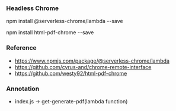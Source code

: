### Headless Chrome
npm install @serverless-chrome/lambda --save

npm install html-pdf-chrome --save

### Reference
* https://www.npmjs.com/package/@serverless-chrome/lambda
* https://github.com/cyrus-and/chrome-remote-interface
* https://github.com/westy92/html-pdf-chrome

### Annotation
* index.js -> get-generate-pdf(lambda function)
